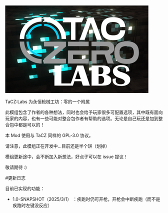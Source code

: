 ![image](src/main/resources/logo.png)

TaCZ:Labs 为永恒枪械工坊：零的一个附属

此模组包含了作者的各种想法，同时也会给予玩家很多可配置选项，其中既有面向玩家的内容，也有一些可能对整合包作者有帮助的选项。无论是自己玩还是加到整合包中都是可以的！

本 Mod 使用与 TaCZ 同样的 GPL-3.0 协议。

请注意，此模组正在开发中...目前还是半个饼（划掉）

模组更新途中，会不断加入新想法，好点子可以在 issue 提议！

敬请期待 :)

#更新日志

目前已实现的功能：

- 1.0-SNAPSHOT（2025/3/1） ：疾跑时仍可开枪，开枪会中断疾跑（而不是疾跑时左键没反应）
